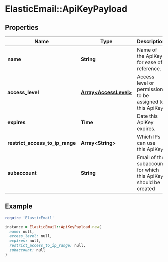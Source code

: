 # ElasticEmail::ApiKeyPayload

## Properties

| Name | Type | Description | Notes |
| ---- | ---- | ----------- | ----- |
| **name** | **String** | Name of the ApiKey for ease of reference. | [optional] |
| **access_level** | [**Array&lt;AccessLevel&gt;**](AccessLevel.md) | Access level or permission to be assigned to this ApiKey. | [optional] |
| **expires** | **Time** | Date this ApiKey expires. | [optional] |
| **restrict_access_to_ip_range** | **Array&lt;String&gt;** | Which IPs can use this ApiKey | [optional] |
| **subaccount** | **String** | Email of the subaccount for which this ApiKey should be created | [optional] |

## Example

```ruby
require 'ElasticEmail'

instance = ElasticEmail::ApiKeyPayload.new(
  name: null,
  access_level: null,
  expires: null,
  restrict_access_to_ip_range: null,
  subaccount: null
)
```

